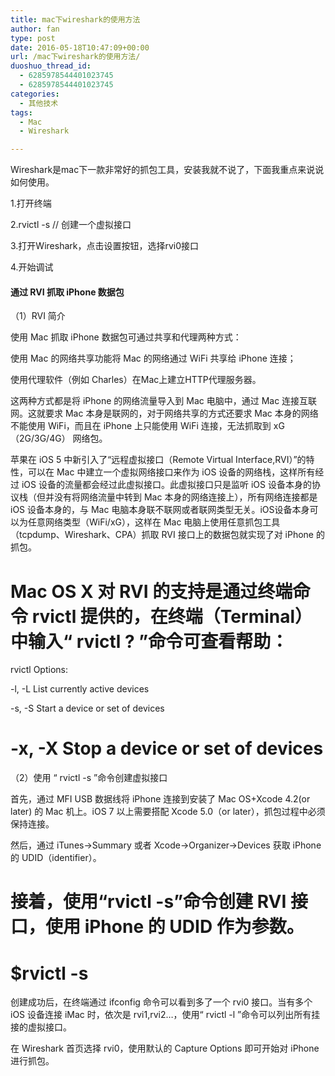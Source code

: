 ```yaml
---
title: mac下wireshark的使用方法
author: fan
type: post
date: 2016-05-18T10:47:09+00:00
url: /mac下wireshark的使用方法/
duoshuo_thread_id:
  - 6285978544401023745
  - 6285978544401023745
categories:
  - 其他技术
tags:
  - Mac
  - Wireshark

---
```

Wireshark是mac下一款非常好的抓包工具，安装我就不说了，下面我重点来说说如何使用。
  
1.打开终端
  
2.rvictl -s <udid> // 创建一个虚拟接口
  
3.打开Wireshark，点击设置按钮，选择rvi0接口
  
4.开始调试

#### 通过 RVI 抓取 iPhone 数据包

（1）RVI 简介
  
使用 Mac 抓取 iPhone 数据包可通过共享和代理两种方式：
  
使用 Mac 的网络共享功能将 Mac 的网络通过 WiFi 共享给 iPhone 连接；
  
使用代理软件（例如 Charles）在Mac上建立HTTP代理服务器。
  
这两种方式都是将 iPhone 的网络流量导入到 Mac 电脑中，通过 Mac 连接互联网。这就要求 Mac 本身是联网的，对于网络共享的方式还要求 Mac 本身的网络不能使用 WiFi，而且在 iPhone 上只能使用 WiFi 连接，无法抓取到 xG（2G/3G/4G） 网络包。
  
苹果在 iOS 5 中新引入了“远程虚拟接口（Remote Virtual Interface,RVI）”的特性，可以在 Mac 中建立一个虚拟网络接口来作为 iOS 设备的网络栈，这样所有经过 iOS 设备的流量都会经过此虚拟接口。此虚拟接口只是监听 iOS 设备本身的协议栈（但并没有将网络流量中转到 Mac 本身的网络连接上），所有网络连接都是 iOS 设备本身的，与 Mac 电脑本身联不联网或者联网类型无关。iOS设备本身可以为任意网络类型（WiFi/xG），这样在 Mac 电脑上使用任意抓包工具（tcpdump、Wireshark、CPA）抓取 RVI 接口上的数据包就实现了对 iPhone 的抓包。

# Mac OS X 对 RVI 的支持是通过终端命令 rvictl 提供的，在终端（Terminal）中输入“ rvictl ? ”命令可查看帮助：

rvictl Options:
             
-l, -L List currently active devices
             
-s, -S Start a device or set of devices

# -x, -X Stop a device or set of devices

（2）使用 “ rvictl -s ”命令创建虚拟接口
  
首先，通过 MFI USB 数据线将 iPhone 连接到安装了 Mac OS+Xcode 4.2(or later) 的 Mac 机上。iOS 7 以上需要搭配 Xcode 5.0（or later），抓包过程中必须保持连接。
  
然后，通过 iTunes->Summary 或者 Xcode->Organizer->Devices 获取 iPhone 的 UDID（identifier）。

# 接着，使用“rvictl -s”命令创建 RVI 接口，使用 iPhone 的 UDID 作为参数。

# $rvictl -s <udid>

创建成功后，在终端通过 ifconfig 命令可以看到多了一个 rvi0 接口。当有多个 iOS 设备连接 iMac 时，依次是 rvi1,rvi2…，使用“ rvictl -l ”命令可以列出所有挂接的虚拟接口。
  
在 Wireshark 首页选择 rvi0，使用默认的 Capture Options 即可开始对 iPhone 进行抓包。